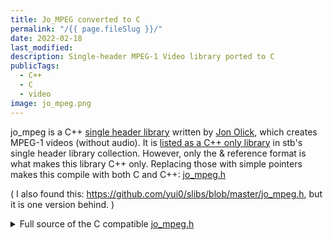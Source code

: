 ```yaml
---
title: Jo_MPEG converted to C
permalink: "/{{ page.fileSlug }}/"
date: 2022-02-18
last_modified:
description: Single-header MPEG-1 Video library ported to C
publicTags:
  - C++
  - C
  - video
image: jo_mpeg.png
---
```

jo_mpeg is a C++ [single header library](https://github.com/nothings/single_file_libs) written by [Jon Olick](https://www.jonolick.com/home/mpeg-video-writer), which creates MPEG-1 videos (without audio). It is [listed as a C++ only library](https://github.com/nothings/single_file_libs#video) in stb's single header library collection. However, only the & reference format is what makes this library C++ only. Replacing those with simple pointers makes this compile with both C and C++: [jo_mpeg.h](jo_mpeg.h)

( I also found this: https://github.com/yui0/slibs/blob/master/jo_mpeg.h, but it is one version behind. )

<details>
<summary>Full source of the C compatible <a href="jo_mpeg.h">jo_mpeg.h</a></summary>

```c
{% rawFile "posts/jo-mpeg-in-c/jo_mpeg.h" %}
```
</details>